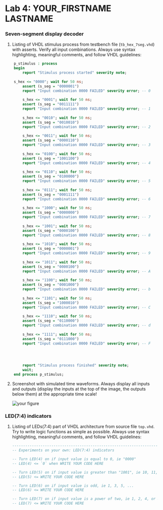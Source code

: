 # Lab 4: YOUR_FIRSTNAME LASTNAME

### Seven-segment display decoder

1. Listing of VHDL stimulus process from testbench file (`tb_hex_7seg.vhd`) with asserts. Verify all input combinations. Always use syntax highlighting, meaningful comments, and follow VHDL guidelines:

```vhdl
    p_stimulus : process
    begin
        report "Stimulus process started" severity note;
	
	s_hex <= "0000"; wait for 50 ns;
        assert (s_seg = "0000001")
        report "Input combination 0000 FAILED" severity error; -- 0
        
        s_hex <= "0001"; wait for 50 ns;
        assert (s_seg = "0011111")
        report "Input combination 0000 FAILED" severity error; -- 1
        
        s_hex <= "0010"; wait for 50 ns;
        assert (s_seg = "0010010")
        report "Input combination 0000 FAILED" severity error; -- 2
        
        s_hex <= "0011"; wait for 50 ns;
        assert (s_seg = "0000110")
        report "Input combination 0000 FAILED" severity error; -- 3
        
        s_hex <= "0100"; wait for 50 ns;
        assert (s_seg = "1001100")
        report "Input combination 0000 FAILED" severity error; -- 4
        
        s_hex <= "0110"; wait for 50 ns;
		assert (s_seg = "0100000")
        report "Input combination 0000 FAILED" severity error; -- 5
        
        s_hex <= "0111"; wait for 50 ns;
        assert (s_seg = "0001111")
        report "Input combination 0000 FAILED" severity error; -- 6
        
        s_hex <= "1000"; wait for 50 ns;
        assert (s_seg = "0000000")
        report "Input combination 0000 FAILED" severity error; -- 7
        
        s_hex <= "1001"; wait for 50 ns;
        assert (s_seg = "0000100")
        report "Input combination 0000 FAILED" severity error; -- 8
        
        s_hex <= "1010"; wait for 50 ns;
        assert (s_seg = "0000001")
        report "Input combination 0000 FAILED" severity error; -- 9
        
        s_hex <= "1011"; wait for 50 ns;
        assert (s_seg = "0000100")
        report "Input combination 0000 FAILED" severity error; -- A
        
        s_hex <= "1100"; wait for 50 ns;
        assert (s_seg = "0001000")
        report "Input combination 0000 FAILED" severity error; -- b
        
        s_hex <= "1101"; wait for 50 ns;
        assert (s_seg = "1000010")
        report "Input combination 0000 FAILED" severity error; -- C
        
        s_hex <= "1110"; wait for 50 ns;
        assert (s_seg = "0110000")
        report "Input combination 0000 FAILED" severity error; -- d
        
        s_hex <= "1111"; wait for 50 ns;
        assert (s_seg = "0111000")
        report "Input combination 0000 FAILED" severity error; -- F
      
      


        report "Stimulus process finished" severity note;
        wait;
    end process p_stimulus;
```

2. Screenshot with simulated time waveforms. Always display all inputs and outputs (display the inputs at the top of the image, the outputs below them) at the appropriate time scale!

   ![your figure]()

### LED(7:4) indicators

1. Listing of LEDs(7:4) part of VHDL architecture from source file `top.vhd`. Try to write logic functions as simple as possible. Always use syntax highlighting, meaningful comments, and follow VHDL guidelines:

   ```vhdl
   --------------------------------------------------------------------
   -- Experiments on your own: LED(7:4) indicators

   -- Turn LED(4) on if input value is equal to 0, ie "0000"
   -- LED(4) <= `0` when WRITE YOUR CODE HERE

   -- Turn LED(5) on if input value is greater than "1001", ie 10, 11, 12, ...
   -- LED(5) <= WRITE YOUR CODE HERE

   -- Turn LED(6) on if input value is odd, ie 1, 3, 5, ...
   -- LED(6) <= WRITE YOUR CODE HERE

   -- Turn LED(7) on if input value is a power of two, ie 1, 2, 4, or 8
   -- LED(7) <= WRITE YOUR CODE HERE
   ```
